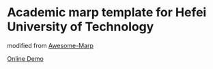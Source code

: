 # Academic marp template for Hefei University of Technology

modified from [Awesome-Marp](https://github.com/favourhong/Awesome-Marp)

 [Online Demo](http://htmlpreview.github.io/?https://github.com/cyinen//huft-marp-theme/20240531_多模态对齐.html)